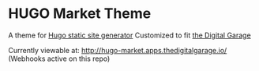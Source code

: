 # HUGO Market Theme


A theme for [Hugo static site generator](http://gohugo.io/overview/introduction/)
Customized to fit [the Digital Garage](https://thedigitalgarage.io)


Currently viewable at: http://hugo-market.apps.thedigitalgarage.io/ (Webhooks active on this repo)
